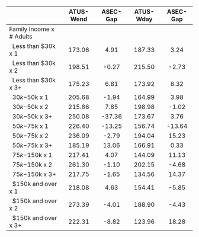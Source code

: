 
|                      |    ATUS-Wend |     ASEC-Gap |    ATUS-Wday |     ASEC-Gap |
| -------------------- | :----------: | :----------: | :----------: | :----------: |
| Family Income x # Adults |              |              |              |              |
| &nbsp;&nbsp;Less than $30k x 1 |       173.06 |         4.91 |       187.33 |         3.24 |
| &nbsp;&nbsp;Less than $30k x 2 |       198.51 |        -0.27 |       215.50 |        -2.73 |
| &nbsp;&nbsp;Less than $30k x 3+ |       175.23 |         6.81 |       173.92 |         8.32 |
| &nbsp;&nbsp;$30k-$50k x 1 |       205.68 |        -1.94 |       164.99 |         3.98 |
| &nbsp;&nbsp;$30k-$50k x 2 |       215.86 |         7.85 |       198.98 |        -1.02 |
| &nbsp;&nbsp;$30k-$50k x 3+ |       250.08 |       -37.36 |       173.67 |         3.76 |
| &nbsp;&nbsp;$50k-$75k x 1 |       226.40 |       -13.25 |       156.74 |       -13.64 |
| &nbsp;&nbsp;$50k-$75k x 2 |       236.09 |        -2.79 |       194.04 |        15.23 |
| &nbsp;&nbsp;$50k-$75k x 3+ |       185.19 |        13.06 |       166.91 |         0.33 |
| &nbsp;&nbsp;$75k-$150k x 1 |       217.41 |         4.07 |       144.09 |        11.13 |
| &nbsp;&nbsp;$75k-$150k x 2 |       261.30 |        -1.10 |       202.15 |        -4.68 |
| &nbsp;&nbsp;$75k-$150k x 3+ |       217.75 |        -1.65 |       134.56 |        14.37 |
| &nbsp;&nbsp;$150k and over x 1 |       218.08 |         4.63 |       154.41 |        -5.85 |
| &nbsp;&nbsp;$150k and over x 2 |       273.39 |        -4.01 |       188.90 |        -4.43 |
| &nbsp;&nbsp;$150k and over x 3+ |       222.31 |        -8.82 |       123.96 |        18.28 |

